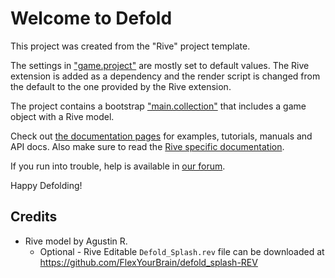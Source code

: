 # Welcome to Defold

This project was created from the "Rive" project template.

The settings in ["game.project"](defold://open?path=/game.project) are mostly set to default values. The Rive extension is added as a dependency and the render script is changed from the default to the one provided by the Rive extension.

The project contains a bootstrap ["main.collection"](defold://open?path=/main/main.collection) that includes a game object with a Rive model.

Check out [the documentation pages](https://defold.com/learn) for examples, tutorials, manuals and API docs. Also make sure to read the [Rive specific documentation](https://defold.com/extension-rive/).

If you run into trouble, help is available in [our forum](https://forum.defold.com).

Happy Defolding!

## Credits

* Rive model by Agustin R.
  * Optional - Rive Editable `Defold_Splash.rev` file can be downloaded at https://github.com/FlexYourBrain/defold_splash-REV
